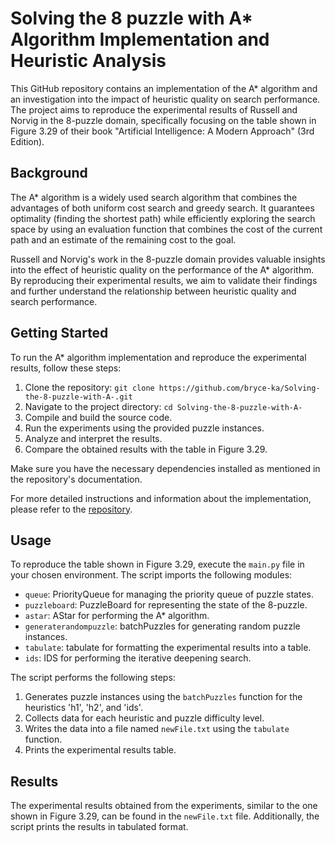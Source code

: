 # Solving the 8 puzzle with A* Algorithm Implementation and Heuristic Analysis

This GitHub repository contains an implementation of the A* algorithm and an investigation into the impact of heuristic quality on search performance. The project aims to reproduce the experimental results of Russell and Norvig in the 8-puzzle domain, specifically focusing on the table shown in Figure 3.29 of their book "Artificial Intelligence: A Modern Approach" (3rd Edition).

## Background

The A* algorithm is a widely used search algorithm that combines the advantages of both uniform cost search and greedy search. It guarantees optimality (finding the shortest path) while efficiently exploring the search space by using an evaluation function that combines the cost of the current path and an estimate of the remaining cost to the goal.

Russell and Norvig's work in the 8-puzzle domain provides valuable insights into the effect of heuristic quality on the performance of the A* algorithm. By reproducing their experimental results, we aim to validate their findings and further understand the relationship between heuristic quality and search performance.

## Getting Started

To run the A* algorithm implementation and reproduce the experimental results, follow these steps:

1. Clone the repository: `git clone https://github.com/bryce-ka/Solving-the-8-puzzle-with-A-.git`
2. Navigate to the project directory: `cd Solving-the-8-puzzle-with-A-`
3. Compile and build the source code.
4. Run the experiments using the provided puzzle instances.
5. Analyze and interpret the results.
6. Compare the obtained results with the table in Figure 3.29.

Make sure you have the necessary dependencies installed as mentioned in the repository's documentation.

For more detailed instructions and information about the implementation, please refer to the [repository](https://github.com/bryce-ka/Solving-the-8-puzzle-with-A-).

## Usage

To reproduce the table shown in Figure 3.29, execute the `main.py` file in your chosen environment. The script imports the following modules:

- `queue`: PriorityQueue for managing the priority queue of puzzle states.
- `puzzleboard`: PuzzleBoard for representing the state of the 8-puzzle.
- `astar`: AStar for performing the A* algorithm.
- `generaterandompuzzle`: batchPuzzles for generating random puzzle instances.
- `tabulate`: tabulate for formatting the experimental results into a table.
- `ids`: IDS for performing the iterative deepening search.

The script performs the following steps:

1. Generates puzzle instances using the `batchPuzzles` function for the heuristics 'h1', 'h2', and 'ids'.
2. Collects data for each heuristic and puzzle difficulty level.
3. Writes the data into a file named `newFile.txt` using the `tabulate` function.
4. Prints the experimental results table.

## Results

The experimental results obtained from the experiments, similar to the one shown in Figure 3.29, can be found in the `newFile.txt` file. Additionally, the script prints the results in tabulated format.

